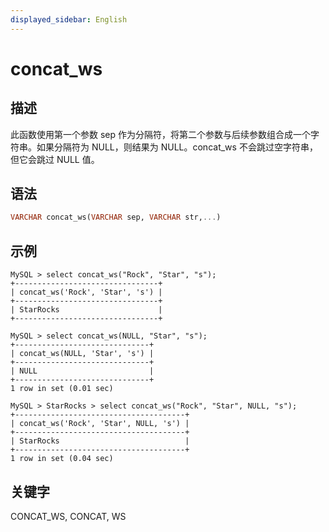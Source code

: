 ```yaml
---
displayed_sidebar: English
---
```


# concat_ws

## 描述

此函数使用第一个参数 sep 作为分隔符，将第二个参数与后续参数组合成一个字符串。如果分隔符为 NULL，则结果为 NULL。concat_ws 不会跳过空字符串，但它会跳过 NULL 值。

## 语法

```Haskell
VARCHAR concat_ws(VARCHAR sep, VARCHAR str,...)
```

## 示例

```Plain
MySQL > select concat_ws("Rock", "Star", "s");
+--------------------------------+
| concat_ws('Rock', 'Star', 's') |
+--------------------------------+
| StarRocks                      |
+--------------------------------+

MySQL > select concat_ws(NULL, "Star", "s");
+------------------------------+
| concat_ws(NULL, 'Star', 's') |
+------------------------------+
| NULL                         |
+------------------------------+
1 row in set (0.01 sec)

MySQL > StarRocks > select concat_ws("Rock", "Star", NULL, "s");
+--------------------------------------+
| concat_ws('Rock', 'Star', NULL, 's') |
+--------------------------------------+
| StarRocks                            |
+--------------------------------------+
1 row in set (0.04 sec)
```

## 关键字

CONCAT_WS, CONCAT, WS